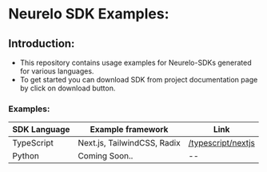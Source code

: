 # Neurelo SDK Examples:

## Introduction:

- This repository contains usage examples for Neurelo-SDKs generated for various languages.
- To get started you can download SDK from project documentation page by click on download button.

### Examples:

| SDK Language | Example framework           | Link                                     |
| ------------ | --------------------------- | ---------------------------------------- |
| TypeScript   | Next.js, TailwindCSS, Radix | [/typescript/nextjs](/typescript/nextjs) |
| Python       | Coming Soon..               | --                                       |
